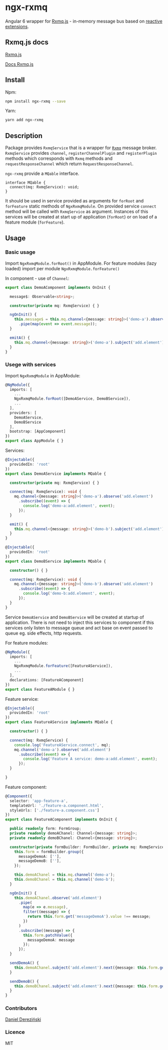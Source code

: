 # ngx-rxmq

Angular 6 wrapper for [Rxmq.js](https://github.com/rxmqjs/rxmq.js) - in-memory message bus based on [reactive extensions](https://github.com/Reactive-Extensions/RxJS).

## Rxmq.js docs
[Rxmq.js](https://github.com/rxmqjs/rxmq.js)

[Docs Rxmq.js](http://rxmqjs.github.io/rxmq.js/)

## Install
Npm:
```bash
npm install ngx-rxmq --save
```

Yarn: 
```bash
yarn add ngx-rxmq
```

## Description
Package provides `RxmqService` that is a wrapper for [`Rxmq`](http://rxmqjs.github.io/rxmq.js/class/src/rxmq.js~Rxmq.html) message broker.
`RxmqService` provides `channel`, `registerChannelPlugin` and `registerPlugin` methods which corresponds with `Rxmq` methods 
and `requestResponseChannel` which return `RequestResponseChannel`. 

`ngx-rxmq` provide a `MQable` interface. 
```angular2html
interface MQable {
  connect(mq: RxmqService): void;
}
```
It should be used in service provided as arguments for `forRoot` and `forFeature` static methods of `NgxRxmqModule`. 
On provided service `connect` method will be called with `RxmqService` as argument. Instances of this services will be created at start up 
of application (`forRoot`) or on load of a feature module (`forFeature`).

## Usage
### Basic usage
Import `NgxRxmqModule.forRoot()` in AppModule. For feature modules (lazy loaded) import per module `NgxRxmqModule.forFeature()`

In component - use of `Channel`:
```typescript
export class DemoAComponent implements OnInit {

  message$: Observable<string>;

  constructor(private mq: RxmqService) { }

  ngOnInit() {
    this.message$ = this.mq.channel<{message: string}>('demo-a').observe('add.element')
      .pipe(map(event => event.message));
  }

  emitA() {
    this.mq.channel<{message: string}>('demo-a').subject('add.element').next({message: 'Added element to demo-a'});
  }
}
```

### Usege with services


Import `NgxRxmqModule` in AppModule:
```typescript
@NgModule({
  imports: [
    ...
    NgxRxmqModule.forRoot([DemoAService, DemoBService]),
    ...
  ],
  providers: [
    DemoAService,
    DemoBService
  ],
  bootstrap: [AppComponent]
})
export class AppModule { }
```

Services: 
```typescript
@Injectable({
  providedIn: 'root'
})
export class DemoAService implements MQable {

  constructor(private mq: RxmqService) { }

  connect(mq: RxmqService): void {
    mq.channel<{message: string}>('demo-a').observe('add.element')
      .subscribe((event) => {
        console.log('demo-a:add.element', event);
      });
  }

  emit() {
    this.mq.channel<{message: string}>('demo-b').subject('add.element').next({message: 'added element to demo-b'});
  }
}

@Injectable({
  providedIn: 'root'
})
export class DemoBService implements MQable {

  constructor() { }

  connect(mq: RxmqService): void {
    mq.channel<{message: string}>('demo-b').observe('add.element')
      .subscribe((event) => {
        console.log('demo-b:add.element', event);
      });
  }
}
```
Service `DemoAService` and `DemoBService` will be created at startup of application. There is not need to inject this services to
component if this services only listen to message queue and act base on event passed to queue eg. side effects, http requests.

For feature modules:
```typescript
@NgModule({
  imports: [
    ...
    NgxRxmqModule.forFeature([FeatureAService]),
    ...
  ],
  declarations: [FeatureAComponent]
})
export class FeatureAModule { }

```
Feature service:
```typescript
@Injectable({
  providedIn: 'root'
})
export class FeatureAService implements MQable {

  constructor() { }

  connect(mq: RxmqService) {
    console.log('FeatureAService.connect', mq);
    mq.channel('demo-a').observe('add.element')
      .subscribe((event) => {
        console.log('Feature A service: demo-a:add.element', event);
      });
  }

}
```

Feature component:
```typescript
@Component({
  selector: 'app-feature-a',
  templateUrl: './feature-a.component.html',
  styleUrls: ['./feature-a.component.css']
})
export class FeatureAComponent implements OnInit {

  public readonly form: FormGroup;
  private readonly demoAChanel: Channel<{message: string}>;
  private readonly demoBChanel: Channel<{message: string}>;

  constructor(private formBuilder: FormBuilder, private mq: RxmqService) {
    this.form = formBuilder.group({
      messageDemoA: [''],
      messageDemoB: [''],
    });

    this.demoAChanel = this.mq.channel('demo-a');
    this.demoBChanel = this.mq.channel('demo-b');
  }

  ngOnInit() {
    this.demoAChanel.observe('add.element')
      .pipe(
        map(e => e.message),
        filter((message) => {
          return this.form.get('messageDemoA').value !== message;
        })
      )
      .subscribe((message) => {
        this.form.patchValue({
          messageDemoA: message
        });
      });
  }

  sendDemoA() {
    this.demoAChanel.subject('add.element').next({message: this.form.get('messageDemoA').value});
  }

  sendDemoB() {
    this.demoBChanel.subject('add.element').next({message: this.form.get('messageDemoB').value});
  }
}
```

### Contributors
[Daniel Dereziński](https://github.com/yp2)

### Licence
MIT

